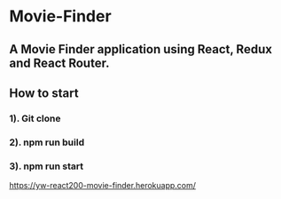 
# Movie-Finder
## A Movie Finder application using React, Redux and React Router.

## How to start

### 1). Git clone
### 2). npm run build
### 3). npm run start

https://yw-react200-movie-finder.herokuapp.com/
